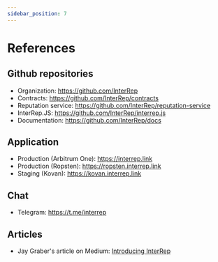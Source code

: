```yaml
---
sidebar_position: 7
---
```


# References

## Github repositories

-   Organization: https://github.com/InterRep
-   Contracts: https://github.com/InterRep/contracts
-   Reputation service: https://github.com/InterRep/reputation-service
-   InterRep.JS: https://github.com/InterRep/interrep.js
-   Documentation: https://github.com/InterRep/docs

## Application

-   Production (Arbitrum One): https://interrep.link
-   Production (Ropsten): https://ropsten.interrep.link
-   Staging (Kovan): https://kovan.interrep.link

## Chat

-   Telegram: https://t.me/interrep

## Articles

-   Jay Graber's article on Medium: [Introducing InterRep](https://jaygraber.medium.com/introducing-interrep-255d3f56682)
